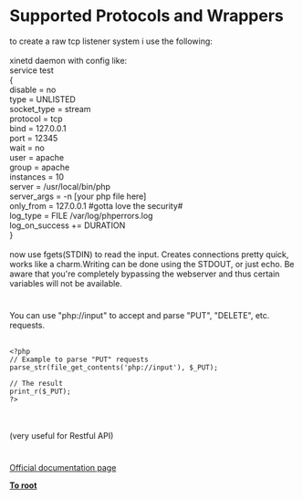 # Supported Protocols and Wrappers



to create a raw tcp listener system i use the following:<br><br>xinetd daemon with config like:<br>service test<br>{<br>        disable      = no<br>        type         = UNLISTED<br>        socket_type  = stream<br>        protocol     = tcp<br>        bind         = 127.0.0.1<br>        port         = 12345<br>        wait         = no<br>        user         = apache<br>        group        = apache<br>        instances    = 10<br>        server       = /usr/local/bin/php<br>        server_args  = -n [your php file here]<br>        only_from    = 127.0.0.1 #gotta love the security#<br>        log_type     = FILE /var/log/phperrors.log<br>        log_on_success += DURATION<br>}<br><br>now use fgets(STDIN) to read the input. Creates connections pretty quick, works like a charm.Writing can be done using the STDOUT, or just echo. Be aware that you&apos;re completely bypassing the webserver and thus certain variables will not be available.  

#

You can use "php://input" to accept and parse "PUT", "DELETE", etc. requests.<br><br>

```
<?php
// Example to parse "PUT" requests 
parse_str(file_get_contents('php://input'), $_PUT);

// The result
print_r($_PUT);
?>
```
<br><br>(very useful for Restful API)  

#

[Official documentation page](https://www.php.net/manual/en/wrappers.php)

**[To root](/README.md)**